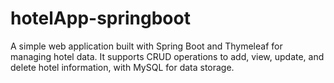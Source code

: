 # hotelApp-springboot
A simple web application built with Spring Boot and Thymeleaf for managing hotel data. It supports CRUD operations to add, view, update, and delete hotel information, with MySQL for data storage.
